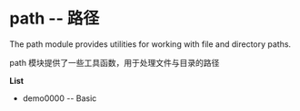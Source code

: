 # path -- 路径

The path module provides utilities for working with file and directory paths.

path 模块提供了一些工具函数，用于处理文件与目录的路径


**List**

* demo0000 -- Basic

